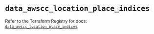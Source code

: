 # `data_awscc_location_place_indices`

Refer to the Terraform Registry for docs: [`data_awscc_location_place_indices`](https://registry.terraform.io/providers/hashicorp/awscc/0.70.0/docs/data-sources/location_place_indices).
